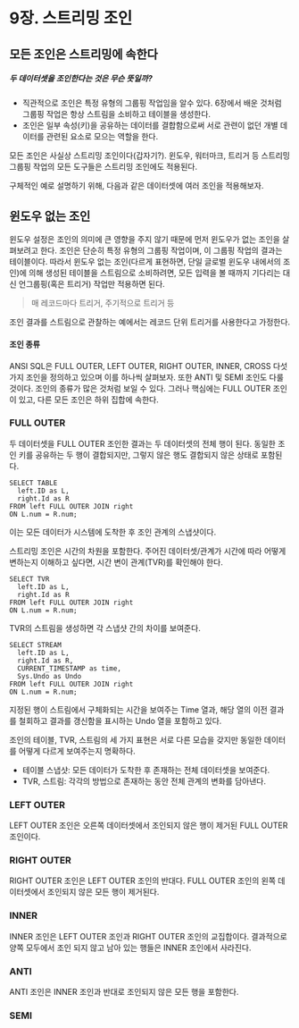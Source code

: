# 9장. 스트리밍 조인
## 모든 조인은 스트리밍에 속한다
##### 두 데이터셋을 조인한다는 것은 무슨 뜻일까?
- 직관적으로 조인은 특정 유형의 그룹핑 작업임을 알수 있다. 6장에서 배운 것처럼 그룹핑 작업은 항상 스트림을 소비하고 테이블을 생성한다.
- 조인은 일부 속성(키)을 공유하는 데이터를 결합함으로써 서로 관련이 없던 개별 데이터를 관련된 요소로 모으는 역할을 한다.

모든 조인은 사실상 스트리밍 조인이다(갑자기?). 윈도우, 워터마크, 트리거 등 스트리밍 그룹핑 작업의 모든 도구들은 스트리밍 조인에도 적용된다.

구체적인 예로 설명하기 위해, 다음과 같은 데이터셋에 여러 조인을 적용해보자.

## 윈도우 없는 조인
윈도우 설정은 조인의 의미에 큰 영향을 주지 않기 때문에 먼저 윈도우가 없는 조인을 살펴보려고 한다.
조인은 단순히 특정 유형의 그룹핑 작업이며, 이 그룹핑 작업의 결과는 테이블이다. 따라서 윈도우 없는 조인(다르게 표현하면, 단일 글로벌 윈도우 내에서의 조인)에 의해 생성된 테이블을 스트림으로 소비하려면, 모든 입력을 볼 때까지 기다리는 대신 언그룹핑(혹은 트리거) 작업만 적용하면 된다.
> 매 레코드마다 트리거, 주기적으로 트리거 등

조인 결과를 스트림으로 관찰하는 예에서는 레코드 단위 트리거를 사용한다고 가정한다.

#### 조인 종류
ANSI SQL은 FULL OUTER, LEFT OUTER, RIGHT OUTER, INNER, CROSS 다섯 가지 조인을 정의하고 있으며 이를 하나씩 살펴보자. 또한 ANTI 및 SEMI 조인도 다룰 것이다. 조인의 종류가 많은 것처럼 보일 수 있다. 그러나 핵심에는 FULL OUTER 조인이 있고, 다른 모든 조인은 하위 집합에 속한다.

### FULL OUTER
두 데이터셋을 FULL OUTER 조인한 결과는 두 데이터셋의 전체 행이 된다. 동일한 조인 키를 공유하는 두 행이 결합되지만, 그렇지 않은 행도 결합되지 않은 상태로 포함된다.
```
SELECT TABLE
  left.ID as L,
  right.Id as R
FROM left FULL OUTER JOIN right
ON L.num = R.num;
```

이는 모든 데이터가 시스템에 도착한 후 조인 관계의 스냅샷이다.

스트리밍 조인은 시간의 차원을 포함한다. 주어진 데이터셋/관계가 시간에 따라 어떻게 변하는지 이해하고 싶다면, 시간 변이 관계(TVR)를 확인해야 한다.
```
SELECT TVR
  left.ID as L,
  right.Id as R
FROM left FULL OUTER JOIN right
ON L.num = R.num;
```

TVR의 스트림을 생성하면 각 스냅샷 간의 차이를 보여준다.
```
SELECT STREAM
  left.ID as L,
  right.Id as R,
  CURRENT_TIMESTAMP as time,
  Sys.Undo as Undo
FROM left FULL OUTER JOIN right
ON L.num = R.num;
```

지정된 행이 스트림에서 구체화되는 시간을 보여주는 Time 열과, 해당 열의 이전 결과를 철회하고 결과를 갱신함을 표시하는 Undo 열을 포함하고 있다.

조인의 테이블, TVR, 스트림의 세 가지 표현은 서로 다른 모습을 갖지만 동일한 데이터를 어떻게 다르게 보여주는지 명확하다. 
- 테이블 스냅샷: 모든 데이터가 도착한 후 존재하는 전체 데이터셋을 보여준다.
- TVR, 스트림: 각각의 방법으로 존재하는 동안 전체 관계의 변화를 담아낸다.

### LEFT OUTER
LEFT OUTER 조인은 오른쪽 데이터셋에서 조인되지 않은 행이 제거된 FULL OUTER 조인이다.

### RIGHT OUTER
RIGHT OUTER 조인은 LEFT OUTER 조인의 반대다. FULL OUTER 조인의 왼쪽 데이터셋에서 조인되지 않은 모든 행이 제거된다.

### INNER
INNER 조인은 LEFT OUTER 조인과 RIGHT OUTER 조인의 교집합이다. 결과적으로 양쪽 모두에서 조인 되지 않고 남아 있는 행들은 INNER 조인에서 사라진다.

### ANTI
ANTI 조인은 INNER 조인과 반대로 조인되지 않은 모든 행을 포함한다.

### SEMI

